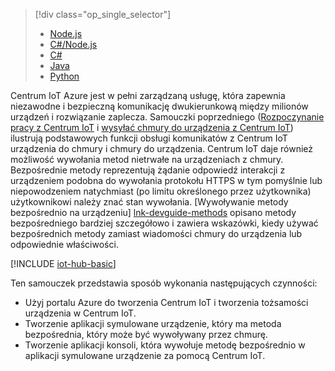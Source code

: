 > [!div class="op_single_selector"]
> * [Node.js](../articles/iot-hub/iot-hub-node-node-direct-methods.md)
> * [C#/Node.js](../articles/iot-hub/iot-hub-csharp-node-direct-methods.md)
> * [C#](../articles/iot-hub/iot-hub-csharp-csharp-direct-methods.md)
> * [Java](../articles/iot-hub/iot-hub-java-java-direct-methods.md)
> * [Python](../articles/iot-hub/iot-hub-python-python-direct-methods.md)

Centrum IoT Azure jest w pełni zarządzaną usługę, która zapewnia niezawodne i bezpieczną komunikację dwukierunkową między milionów urządzeń i rozwiązanie zaplecza. Samouczki poprzedniego ([Rozpoczynanie pracy z Centrum IoT] i [wysyłać chmury do urządzenia z Centrum IoT]) ilustrują podstawowych funkcji obsługi komunikatów z Centrum IoT urządzenia do chmury i chmury do urządzenia. Centrum IoT daje również możliwość wywołania metod nietrwałe na urządzeniach z chmury. Bezpośrednie metody reprezentują żądanie odpowiedź interakcji z urządzeniem podobna do wywołania protokołu HTTPS w tym pomyślnie lub niepowodzeniem natychmiast (po limitu określonego przez użytkownika) użytkownikowi należy znać stan wywołania. [Wywoływanie metody bezpośrednio na urządzeniu] [ lnk-devguide-methods] opisano metody bezpośredniego bardziej szczegółowo i zawiera wskazówki, kiedy używać bezpośrednich metody zamiast wiadomości chmury do urządzenia lub odpowiednie właściwości.

[!INCLUDE [iot-hub-basic](iot-hub-basic-whole.md)]

Ten samouczek przedstawia sposób wykonania następujących czynności:

* Użyj portalu Azure do tworzenia Centrum IoT i tworzenia tożsamości urządzenia w Centrum IoT.
* Tworzenie aplikacji symulowane urządzenie, który ma metoda bezpośrednia, który może być wywoływany przez chmurę.
* Tworzenie aplikacji konsoli, która wywołuje metodę bezpośrednio w aplikacji symulowane urządzenie za pomocą Centrum IoT.


[lnk-devguide-methods]: ../articles/iot-hub/iot-hub-devguide-direct-methods.md
[lnk-devguide-mqtt]: ../articles/iot-hub/iot-hub-mqtt-support.md

[wysyłać chmury do urządzenia z Centrum IoT]: ../articles/iot-hub/iot-hub-csharp-csharp-c2d.md
[Rozpoczynanie pracy z Centrum IoT]: ../articles/iot-hub/iot-hub-node-node-getstarted.md
